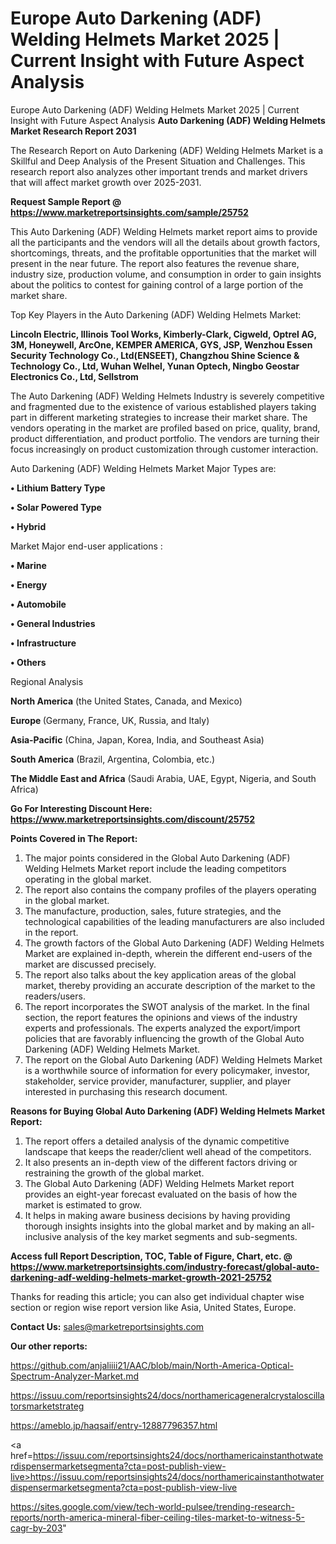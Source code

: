 # Europe Auto Darkening (ADF) Welding Helmets Market 2025 | Current Insight with Future Aspect Analysis
Europe Auto Darkening (ADF) Welding Helmets Market 2025 | Current Insight with Future Aspect Analysis
<strong>Auto Darkening (ADF) Welding Helmets Market Research Report 2031</strong>

The Research Report on Auto Darkening (ADF) Welding Helmets Market is a Skillful and Deep Analysis of the Present Situation and Challenges. This research report also analyzes other important trends and market drivers that will affect market growth over 2025-2031.

<strong>Request Sample Report @ <a href=https://www.marketreportsinsights.com/sample/25752>https://www.marketreportsinsights.com/sample/25752</a></strong>

This Auto Darkening (ADF) Welding Helmets market report aims to provide all the participants and the vendors will all the details about growth factors, shortcomings, threats, and the profitable opportunities that the market will present in the near future. The report also features the revenue share, industry size, production volume, and consumption in order to gain insights about the politics to contest for gaining control of a large portion of the market share.

Top Key Players in the Auto Darkening (ADF) Welding Helmets Market:

<strong>Lincoln Electric, Illinois Tool Works, Kimberly-Clark, Cigweld, Optrel AG, 3M, Honeywell, ArcOne, KEMPER AMERICA, GYS, JSP, Wenzhou Essen Security Technology Co., Ltd(ENSEET), Changzhou Shine Science & Technology Co., Ltd, Wuhan Welhel, Yunan Optech, Ningbo Geostar Electronics Co., Ltd, Sellstrom</strong>

The Auto Darkening (ADF) Welding Helmets Industry is severely competitive and fragmented due to the existence of various established players taking part in different marketing strategies to increase their market share. The vendors operating in the market are profiled based on price, quality, brand, product differentiation, and product portfolio. The vendors are turning their focus increasingly on product customization through customer interaction.

Auto Darkening (ADF) Welding Helmets Market Major Types are:

<strong>• Lithium Battery Type

• Solar Powered Type

• Hybrid</strong>

Market Major end-user applications :

<strong>• Marine

• Energy

• Automobile

• General Industries

• Infrastructure

• Others</strong>

Regional Analysis

</u><strong><b>North America</b></strong> (the United States, Canada, and Mexico)

<strong><b>Europe </b></strong>(Germany, France, UK, Russia, and Italy)

<strong><b>Asia-Pacific</b></strong> (China, Japan, Korea, India, and Southeast Asia)

<strong><b>South America</b></strong> (Brazil, Argentina, Colombia, etc.)

<strong><b>The Middle East and Africa</b></strong> (Saudi Arabia, UAE, Egypt, Nigeria, and South Africa)

<strong>Go For Interesting Discount Here: <a href=https://www.marketreportsinsights.com/discount/25752>https://www.marketreportsinsights.com/discount/25752</a></strong>

<strong>Points Covered in The Report:</strong>
<ol>
  <li>The major points considered in the Global Auto Darkening (ADF) Welding Helmets Market report include the leading competitors operating in the global market.</li>
  <li>The report also contains the company profiles of the players operating in the global market.</li>
  <li>The manufacture, production, sales, future strategies, and the technological capabilities of the leading manufacturers are also included in the report.</li>
  <li>The growth factors of the Global Auto Darkening (ADF) Welding Helmets Market are explained in-depth, wherein the different end-users of the market are discussed precisely.</li>
  <li>The report also talks about the key application areas of the global market, thereby providing an accurate description of the market to the readers/users.</li>
  <li>The report incorporates the SWOT analysis of the market. In the final section, the report features the opinions and views of the industry experts and professionals. The experts analyzed the export/import policies that are favorably influencing the growth of the Global Auto Darkening (ADF) Welding Helmets Market.</li>
  <li>The report on the Global Auto Darkening (ADF) Welding Helmets Market is a worthwhile source of information for every policymaker, investor, stakeholder, service provider, manufacturer, supplier, and player interested in purchasing this research document.</li>
</ol>
<strong>Reasons for Buying Global Auto Darkening (ADF) Welding Helmets Market Report:</strong>

<ol>
  <li>The report offers a detailed analysis of the dynamic competitive landscape that keeps the reader/client well ahead of the competitors.</li>
  <li>It also presents an in-depth view of the different factors driving or restraining the growth of the global market.</li>
  <li>The Global Auto Darkening (ADF) Welding Helmets Market report provides an eight-year forecast evaluated on the basis of how the market is estimated to grow.</li>
  <li>It helps in making aware business decisions by having providing thorough insights insights into the global market and by making an all-inclusive analysis of the key market segments and sub-segments.</li>
</ol>
<strong>Access full Report Description, TOC, Table of Figure, Chart, etc. @ <a href=https://www.marketreportsinsights.com/industry-forecast/global-auto-darkening-adf-welding-helmets-market-growth-2021-25752>https://www.marketreportsinsights.com/industry-forecast/global-auto-darkening-adf-welding-helmets-market-growth-2021-25752</a></strong>


Thanks for reading this article; you can also get individual chapter wise section or region wise report version like Asia, United States, Europe.

<strong>Contact Us:</strong>
sales@marketreportsinsights.com

<strong>Our other reports:</strong>

<a href=https://github.com/anjaliiii21/AAC/blob/main/North-America-Optical-Spectrum-Analyzer-Market.md>https://github.com/anjaliiii21/AAC/blob/main/North-America-Optical-Spectrum-Analyzer-Market.md</a>

<a href=https://issuu.com/reportsinsights24/docs/northamericageneralcrystaloscillatorsmarketstrateg>https://issuu.com/reportsinsights24/docs/northamericageneralcrystaloscillatorsmarketstrateg</a>

<a href=https://ameblo.jp/haqsaif/entry-12887796357.html>https://ameblo.jp/haqsaif/entry-12887796357.html</a>

<a href=https://issuu.com/reportsinsights24/docs/northamericainstanthotwaterdispensermarketsegmenta?cta=post-publish-view-live>https://issuu.com/reportsinsights24/docs/northamericainstanthotwaterdispensermarketsegmenta?cta=post-publish-view-live</a>

<a href=https://sites.google.com/view/tech-world-pulsee/trending-research-reports/north-america-mineral-fiber-ceiling-tiles-market-to-witness-5-cagr-by-203>https://sites.google.com/view/tech-world-pulsee/trending-research-reports/north-america-mineral-fiber-ceiling-tiles-market-to-witness-5-cagr-by-203</a>"
